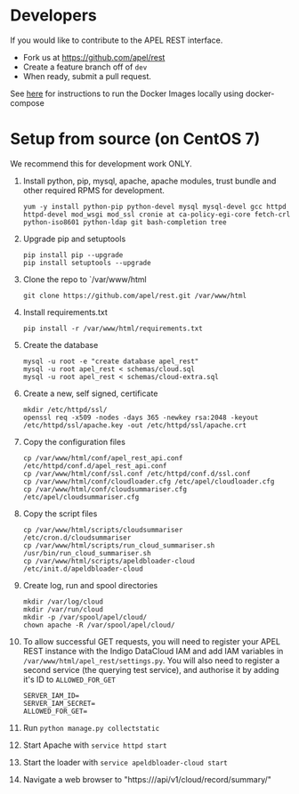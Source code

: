 # Developers

If you would like to contribute to the APEL REST interface. 

* Fork us at https://github.com/apel/rest
* Create a feature branch off of `dev`
* When ready, submit a pull request.

See [here](README.md#running-the-docker-image-on-centos-7-and-ubuntu-1604) for instructions to run the Docker Images locally using docker-compose

# Setup from source (on CentOS 7)
We recommend this for development work ONLY.

1. Install python, pip, mysql, apache, apache modules, trust bundle and other required RPMS for development.
    ```
    yum -y install python-pip python-devel mysql mysql-devel gcc httpd httpd-devel mod_wsgi mod_ssl cronie at ca-policy-egi-core fetch-crl python-iso8601 python-ldap git bash-completion tree
    ```
    
2. Upgrade pip and setuptools
    ```
    pip install pip --upgrade
    pip install setuptools --upgrade
    ```
    
3. Clone the repo to `/var/www/html
    ```
    git clone https://github.com/apel/rest.git /var/www/html
    ```

4. Install requirements.txt
    ```
    pip install -r /var/www/html/requirements.txt
    ```

5. Create the database
    ```
    mysql -u root -e "create database apel_rest"
    mysql -u root apel_rest < schemas/cloud.sql
    mysql -u root apel_rest < schemas/cloud-extra.sql
    ```

6. Create a new, self signed, certificate
    ```
    mkdir /etc/httpd/ssl/
    openssl req -x509 -nodes -days 365 -newkey rsa:2048 -keyout /etc/httpd/ssl/apache.key -out /etc/httpd/ssl/apache.crt
    ```

7. Copy the configuration files
    ```
    cp /var/www/html/conf/apel_rest_api.conf /etc/httpd/conf.d/apel_rest_api.conf
    cp /var/www/html/conf/ssl.conf /etc/httpd/conf.d/ssl.conf
    cp /var/www/html/conf/cloudloader.cfg /etc/apel/cloudloader.cfg
    cp /var/www/html/conf/cloudsummariser.cfg /etc/apel/cloudsummariser.cfg
    ```

8. Copy the script files
    ```
    cp /var/www/html/scripts/cloudsummariser /etc/cron.d/cloudsummariser
    cp /var/www/html/scripts/run_cloud_summariser.sh /usr/bin/run_cloud_summariser.sh
    cp /var/www/html/scripts/apeldbloader-cloud /etc/init.d/apeldbloader-cloud
    ```

9. Create log, run and spool directories
   ```
   mkdir /var/log/cloud
   mkdir /var/run/cloud
   mkdir -p /var/spool/apel/cloud/
   chown apache -R /var/spool/apel/cloud/
   ```

10. To allow successful GET requests, you will need to register your APEL REST instance with the Indigo DataCloud IAM and add IAM variables in `/var/www/html/apel_rest/settings.py`. You will also need to register a second service (the querying test service), and authorise it by adding it's ID to `ALLOWED_FOR_GET`
    ```
    SERVER_IAM_ID=
    SERVER_IAM_SECRET=
    ALLOWED_FOR_GET=
    ```

11. Run `python manage.py collectstatic`

12. Start Apache with `service httpd start`

13. Start the loader with `service apeldbloader-cloud start`

14. Navigate a web browser to "https://<hostname>/api/v1/cloud/record/summary/"
